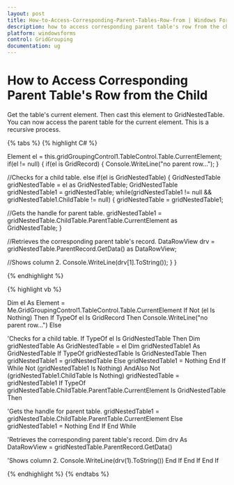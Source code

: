 ```yaml
---
layout: post
title: How-to-Access-Corresponding-Parent-Tables-Row-from | Windows Forms | Syncfusion
description: how to access corresponding parent table's row from the child
platform: windowsforms
control: GridGrouping
documentation: ug
---
```


# How to Access Corresponding Parent Table's Row from the Child

Get the table's current element. Then cast this element to GridNestedTable. You can now access the parent table for the current element. This is a recursive process. 

{% tabs %}
{% highlight C# %}

Element el = this.gridGroupingControl1.TableControl.Table.CurrentElement;
if(el != null)
{
    if(el is GridRecord)
    {
        Console.WriteLine("no parent row...");
    }

//Checks for a child table.
    else if(el is GridNestedTable)
    {
        GridNestedTable gridNestedTable = el as GridNestedTable;
        GridNestedTable gridNestedTable1 = gridNestedTable;
        while(gridNestedTable1 != null && gridNestedTable1.ChildTable != null)
        {
             gridNestedTable = gridNestedTable1;

//Gets the handle for parent table.
             gridNestedTable1 = gridNestedTable.ChildTable.ParentTable.CurrentElement as GridNestedTable;
        }

//Retrieves the corresponding parent table's record.
        DataRowView drv = gridNestedTable.ParentRecord.GetData() as DataRowView;

//Shows column 2.
    Console.WriteLine(drv[1].ToString()); 
    }
}

{% endhighlight %}

{% highlight vb %}

Dim el As Element = Me.GridGroupingControl1.TableControl.Table.CurrentElement
If Not (el Is Nothing) Then
If TypeOf el Is GridRecord Then
Console.WriteLine("no parent row...")
Else

'Checks for a child table.
If TypeOf el Is GridNestedTable Then
Dim gridNestedTable As GridNestedTable = el
Dim gridNestedTable1 As GridNestedTable
If TypeOf gridNestedTable Is GridNestedTable Then
gridNestedTable1 = gridNestedTable
Else
gridNestedTable1 = Nothing
End If
While Not (gridNestedTable1 Is Nothing) AndAlso Not (gridNestedTable1.ChildTable Is Nothing)
gridNestedTable = gridNestedTable1
If TypeOf gridNestedTable.ChildTable.ParentTable.CurrentElement Is GridNestedTable Then

'Gets the handle for parent table.
gridNestedTable1 = gridNestedTable.ChildTable.ParentTable.CurrentElement
Else
gridNestedTable1 = Nothing
End If
End While

'Retrieves the corresponding parent table's record.
Dim drv As DataRowView = gridNestedTable.ParentRecord.GetData()

'Shows column 2.
Console.WriteLine(drv(1).ToString()) 
End If
End If
End If

{% endhighlight %}
{% endtabs %}
